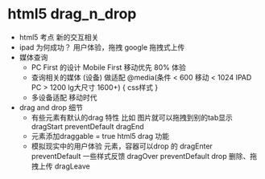 # html5 drag_n_drop

- html5 考点
    新的交互相关
- ipad 为何成功？
    用户体验，拖拽
    google 拖拽式上传
- 媒体查询
    - PC First 的设计
        Mobile First 移动优先 80% 体验
    - 查询相关的媒体 (设备) 做适配
        @media(条件 < 600 移动 < 1024 IPAD PC > 1200 lg大尺寸 1600+) {
            css样式
        }
    - 多设备适配 移动时代
- drag and drop 细节
    - 有些元素有默认的drag 特性
    比如 图片就可以拖拽到别的tab显示
    dragStart preventDefault
    dragEnd
    - 元素添加draggable = true html5 drag 功能
    - 模拟现实中的用户体验 元素，容器可以drop 的
    dragEnter preventDefault 一些样式反馈
    dragOver preventDefault
    drop 删除、拖拽上传
    dragLeave